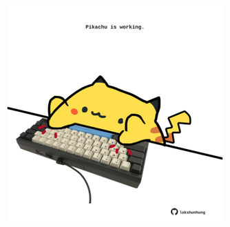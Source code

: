<!-- built at 18/10/2024, 08:00:41 UTC -->
<p align="center">
  <img width="500" height="500" src="./ReadmeImage.svg">
</p>
